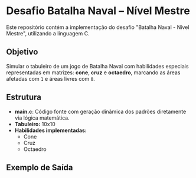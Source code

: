 # Desafio Batalha Naval – Nível Mestre

Este repositório contém a implementação do desafio "Batalha Naval - Nível Mestre", utilizando a linguagem C.

## Objetivo

Simular o tabuleiro de um jogo de Batalha Naval com habilidades especiais representadas em matrizes: **cone**, **cruz** e **octaedro**, marcando as áreas afetadas com `1` e áreas livres com `0`.

## Estrutura

- **main.c**: Código fonte com geração dinâmica dos padrões diretamente via lógica matemática.
- **Tabuleiro:** 10x10
- **Habilidades implementadas:**
  - Cone
  - Cruz
  - Octaedro

## Exemplo de Saída

